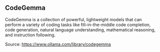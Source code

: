 ## CodeGemma

CodeGemma is a collection of powerful, lightweight models that can perform a variety of coding tasks like fill-in-the-middle code completion, code generation, natural language understanding, mathematical reasoning, and instruction following.


Source: https://www.ollama.com/library/codegemma